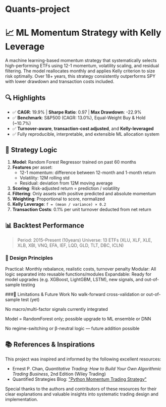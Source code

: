 # Quants-project

# 📈 ML Momentum Strategy with Kelly Leverage

A machine learning-based momentum strategy that systematically selects high-performing ETFs using 12-1 momentum, volatility scaling, and residual filtering. The model reallocates monthly and applies Kelly criterion to size risk optimally. Over 18+ years, this strategy consistently outperforms SPY with lower drawdown and transaction costs included.

## 🔍 Highlights

- ✅ **CAGR**: 19.9% | **Sharpe Ratio**: 0.97 | **Max Drawdown**: -22.9%
- ✅ **Benchmark**: S&P500 (CAGR: 13.0%), Equal-Weight Buy & Hold (~10.7%)
- ✅ **Turnover-aware**, **transaction-cost adjusted**, and **Kelly-leveraged**
- ✅ Fully reproducible, interpretable, and extensible ML allocation system

## 🧠 Strategy Logic

1. **Model**: Random Forest Regressor trained on past 60 months
2. **Features** per asset:
   - 12-1 momentum: difference between 12-month and 1-month return
   - Volatility: 12M rolling std
   - Residual: deviation from 12M moving average
3. **Scoring**: Risk-adjusted return = prediction / volatility
4. **Filtering**: Only assets with positive predicted and absolute momentum
5. **Weighting**: Proportional to score, normalized
6. **Kelly Leverage**: `f = (mean / variance) × 0.2`
7. **Transaction Costs**: 0.1% per unit turnover deducted from net return

## 📊 Backtest Performance

> Period: 2015–Present (10years) 
> Universe: 13 ETFs (XLU, XLF, XLE, XLB, XBI, VNQ, EFA, IEF, LQD, GLD, TLT, DBC, ICLN)

### 🧭 Design Principles
Practical: Monthly rebalance, realistic costs, turnover penalty
Modular: All logic separated into reusable functions/modules
Expandable: Ready for model upgrades (e.g. XGBoost, LightGBM, LSTM), new signals, and out-of-sample testing

###🔧 Limitations & Future Work
No walk-forward cross-validation or out-of-sample test (yet)

No macro/multi-factor signals currently integrated

Model = RandomForest only; possible upgrade to ML ensemble or DNN

No regime-switching or β-neutral logic — future addition possible

## 📚 References & Inspirations

This project was inspired and informed by the following excellent resources:

- Ernest P. Chan, *Quantitative Trading: How to Build Your Own Algorithmic Trading Business*, 2nd Edition (Wiley Trading)
- Quantified Strategies Blog: ["Python Momentum Trading Strategy"](https://www.quantifiedstrategies.com/python-momentum-trading-strategy/)

Special thanks to the authors and contributors of these resources for their clear explanations and valuable insights into systematic trading design and implementation.


